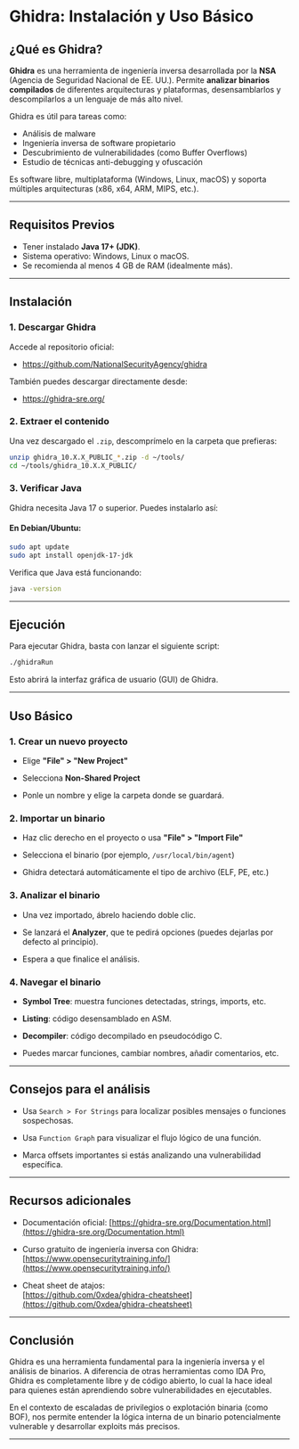 
# Ghidra: Instalación y Uso Básico

## ¿Qué es Ghidra?

**Ghidra** es una herramienta de ingeniería inversa desarrollada por la **NSA** (Agencia de Seguridad Nacional de EE. UU.). Permite **analizar binarios compilados** de diferentes arquitecturas y plataformas, desensamblarlos y descompilarlos a un lenguaje de más alto nivel.

Ghidra es útil para tareas como:

- Análisis de malware
- Ingeniería inversa de software propietario
- Descubrimiento de vulnerabilidades (como Buffer Overflows)
- Estudio de técnicas anti-debugging y ofuscación

Es software libre, multiplataforma (Windows, Linux, macOS) y soporta múltiples arquitecturas (x86, x64, ARM, MIPS, etc.).

---

## Requisitos Previos

- Tener instalado **Java 17+ (JDK)**.
- Sistema operativo: Windows, Linux o macOS.
- Se recomienda al menos 4 GB de RAM (idealmente más).

---

## Instalación

### 1. Descargar Ghidra

Accede al repositorio oficial:  
- https://github.com/NationalSecurityAgency/ghidra

También puedes descargar directamente desde:  
- https://ghidra-sre.org/

### 2. Extraer el contenido

Una vez descargado el `.zip`, descomprímelo en la carpeta que prefieras:

```bash
unzip ghidra_10.X.X_PUBLIC_*.zip -d ~/tools/
cd ~/tools/ghidra_10.X.X_PUBLIC/
````

### 3. Verificar Java

Ghidra necesita Java 17 o superior. Puedes instalarlo así:

#### En Debian/Ubuntu:

```bash
sudo apt update
sudo apt install openjdk-17-jdk
```

Verifica que Java está funcionando:

```bash
java -version
```

---

## Ejecución

Para ejecutar Ghidra, basta con lanzar el siguiente script:

```bash
./ghidraRun
```

Esto abrirá la interfaz gráfica de usuario (GUI) de Ghidra.

---

## Uso Básico

### 1. Crear un nuevo proyecto

- Elige **"File" > "New Project"**
    
- Selecciona **Non-Shared Project**
    
- Ponle un nombre y elige la carpeta donde se guardará.
    

### 2. Importar un binario

- Haz clic derecho en el proyecto o usa **"File" > "Import File"**
    
- Selecciona el binario (por ejemplo, `/usr/local/bin/agent`)
    
- Ghidra detectará automáticamente el tipo de archivo (ELF, PE, etc.)
    

### 3. Analizar el binario

- Una vez importado, ábrelo haciendo doble clic.
    
- Se lanzará el **Analyzer**, que te pedirá opciones (puedes dejarlas por defecto al principio).
    
- Espera a que finalice el análisis.
    

### 4. Navegar el binario

- **Symbol Tree**: muestra funciones detectadas, strings, imports, etc.
    
- **Listing**: código desensamblado en ASM.
    
- **Decompiler**: código decompilado en pseudocódigo C.
    
- Puedes marcar funciones, cambiar nombres, añadir comentarios, etc.
    

---

## Consejos para el análisis

- Usa `Search > For Strings` para localizar posibles mensajes o funciones sospechosas.
    
- Usa `Function Graph` para visualizar el flujo lógico de una función.
    
- Marca offsets importantes si estás analizando una vulnerabilidad específica.
    

---

## Recursos adicionales

- Documentación oficial: [https://ghidra-sre.org/Documentation.html](https://ghidra-sre.org/Documentation.html)
    
- Curso gratuito de ingeniería inversa con Ghidra:  
    [https://www.opensecuritytraining.info/](https://www.opensecuritytraining.info/)
    
- Cheat sheet de atajos:  
    [https://github.com/0xdea/ghidra-cheatsheet](https://github.com/0xdea/ghidra-cheatsheet)
    

---

## Conclusión

Ghidra es una herramienta fundamental para la ingeniería inversa y el análisis de binarios. A diferencia de otras herramientas como IDA Pro, Ghidra es completamente libre y de código abierto, lo cual la hace ideal para quienes están aprendiendo sobre vulnerabilidades en ejecutables.

En el contexto de escaladas de privilegios o explotación binaria (como BOF), nos permite entender la lógica interna de un binario potencialmente vulnerable y desarrollar exploits más precisos.

---

